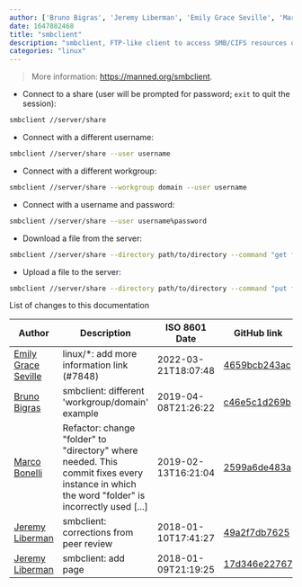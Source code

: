 ```yaml
---
author: ['Bruno Bigras', 'Jeremy Liberman', 'Emily Grace Seville', 'Marco Bonelli']
date: 1647882468
title: "smbclient"
description: "smbclient, FTP-like client to access SMB/CIFS resources on servers."
categories: "linux"
---
```

> More information: <https://manned.org/smbclient>.

- Connect to a share (user will be prompted for password; `exit` to quit the session):

```bash
smbclient //server/share
```

- Connect with a different username:

```bash
smbclient //server/share --user username
```

- Connect with a different workgroup:

```bash
smbclient //server/share --workgroup domain --user username
```

- Connect with a username and password:

```bash
smbclient //server/share --user username%password
```

- Download a file from the server:

```bash
smbclient //server/share --directory path/to/directory --command "get file.txt"
```

- Upload a file to the server:

```bash
smbclient //server/share --directory path/to/directory --command "put file.txt"
```
List of changes to this documentation


Author | Description | ISO 8601 Date | GitHub link
------|-----|-----|-----
[Emily Grace Seville](mailto:emilyseville7cf@gmail.com) | linux/*: add more information link (#7848) | 2022-03-21T18:07:48 | [4659bcb243ac](https://github.com/tldr-pages/tldr/commit/4659bcb243ac572c9e0c95117097801f1e62bda4)
[Bruno Bigras](mailto:bigras.bruno@gmail.com) | smbclient: different 'workgroup/domain' example | 2019-04-08T21:26:22 | [c46e5c1d269b](https://github.com/tldr-pages/tldr/commit/c46e5c1d269b0d246f3bebc970033f312a3af881)
[Marco Bonelli](mailto:mb5.marcob@gmail.com) | Refactor: change "folder" to "directory" where needed. This commit fixes every instance in which the word "folder" is incorrectly used [...] | 2019-02-13T16:21:04 | [2599a6de483a](https://github.com/tldr-pages/tldr/commit/2599a6de483a70601ab17b29e0f18a5a8bdcaa12)
[Jeremy Liberman](mailto:mrleebo@msn.com) | smbclient: corrections from peer review | 2018-01-10T17:41:27 | [49a2f7db7625](https://github.com/tldr-pages/tldr/commit/49a2f7db76256bc32abca8bb7ba721ed2bd72f25)
[Jeremy Liberman](mailto:jliberman@strenuus.com) | smbclient: add page | 2018-01-09T21:19:25 | [17d346e22767](https://github.com/tldr-pages/tldr/commit/17d346e2276710b969f79accbc2e3ae028d89efc)

